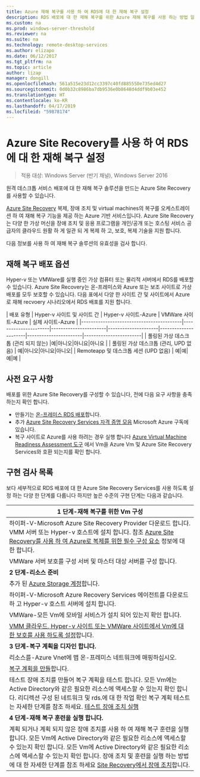 ```yaml
---
title: Azure 재해 복구를 사용 하 여 RDS에 대 한 재해 복구 설정
description: RDS 배포에 대 한 재해 복구를 위한 Azure 재해 복구를 사용 하는 방법 알아보기
ms.custom: na
ms.prod: windows-server-threshold
ms.reviewer: na
ms.suite: na
ms.technology: remote-desktop-services
ms.author: elizapo
ms.date: 06/12/2017
ms.tgt_pltfrm: na
ms.topic: article
author: lizap
manager: dongill
ms.openlocfilehash: 561a515e23d12cc3397c40fd885550e735ed4d27
ms.sourcegitcommit: 0d0b32c8986ba7db9536e0b8648d4ddf9b03e452
ms.translationtype: HT
ms.contentlocale: ko-KR
ms.lasthandoff: 04/17/2019
ms.locfileid: "59878174"
---
```

# <a name="set-up-disaster-recovery-for-rds-using-azure-site-recovery"></a>Azure Site Recovery를 사용 하 여 RDS에 대 한 재해 복구 설정

>적용 대상: Windows Server (반기 채널), Windows Server 2016

원격 데스크톱 서비스 배포에 대 한 재해 복구 솔루션을 만드는 Azure Site Recovery를 사용할 수 있습니다. 

[Azure Site Recovery](/azure/site-recovery/site-recovery-overview) 복제, 장애 조치 및 virtual machines의 복구를 오케스트레이션 하 여 재해 복구 기능을 제공 하는 Azure 기반 서비스입니다. Azure Site Recovery는 다양 한 가상 머신을 장애 조치 및 응용 프로그램을 개인/공개 또는 호스팅 서비스 공급자의 클라우드 원활 하 게 일관 되 게 복제 하 고, 보호, 복제 기술을 지원 합니다. 

다음 정보를 사용 하 여 재해 복구 솔루션의 유효성을 검사 합니다.

## <a name="disaster-recovery-deployment-options"></a>재해 복구 배포 옵션

Hyper-v 또는 VMWare를 실행 중인 가상 컴퓨터 또는 물리적 서버에서 RDS를 배포할 수 있습니다. Azure Site Recovery는 온-프레미스와 Azure 또는 보조 사이트로 가상 배포를 모두 보호할 수 있습니다. 다음 표에서 다양 한 사이트 간 및 사이트에서 Azure로 재해 recvoery 시나리오에서 RDS 배포를 지원 합니다.

| 배포 유형                          | Hyper-v 사이트 및 사이트 간 | Hyper-v 사이트-Azure | VMWare 사이트-Azure | 실제 사이트-Azure |
|------------------------------------------|----------------------|-----------------------|---------------------|----------------------|-----------------------|------------------------|
| 풀링된 가상 데스크톱 (관리 되지 않는)       |예|아니오|아니요|아니요 |
| 풀링된 가상 데스크톱 (관리, UPD 없음) | 예|아니오|아니요|아니오|
| Remoteapp 및 데스크톱 세션 (UPD 없음) | 예|예|예|예  |

## <a name="prerequisites"></a>사전 요구 사항

배포를 위한 Azure Site Recovery를 구성할 수 있습니다, 전에 다음 요구 사항을 충족 하는지 확인 합니다.

- 만들기는 [온-프레미스 RDS 배포](rds-deploy-infrastructure.md)합니다.
- 추가 [Azure Site Recovery Services 자격 증명 모음](/azure/site-recovery/site-recovery-vmm-to-azure#create-a-recovery-services-vault) Microsoft Azure 구독에 있습니다.
- 복구 사이트로 Azure를 사용 하려는 경우 실행 합니다 [Azure Virtual Machine Readiness Assessment 도구](https://azure.microsoft.com/downloads/vm-readiness-assessment/) 에서 Vm을 Azure Vm 및 Azure Site Recovery Services와 호환 되는지를 확인 합니다.
 
## <a name="implementation-checklist"></a>구현 검사 목록

보다 세부적으로 RDS 배포에 대 한 Azure Site Recovery Services를 사용 하도록 설정 하는 다양 한 단계를 다룹니다 하지만 높은 수준의 구현 단계는 다음과 같습니다.

| **1 단계-재해 복구를 위한 Vm 구성**                                                                                                                                                                                               |
|--------------------------------------------------------------------------------------------------------------------------------------------------------------------------------------------------------------------------------------------|
| 하이퍼-V-Microsoft Azure Site Recovery Provider 다운로드 합니다. VMM 서버 또는 Hyper-v 호스트에 설치 합니다. 참조 [Azure Site Recovery를 사용 하 여 Azure로 복제를 위한 필수 구성 요소](/azure/site-recovery/site-recovery-prereq) 정보에 대 한 합니다.                                                                                                                             |
| VMWare 서버 보호를 구성 서버 및 마스터 대상 서버를 구성 합니다.                                                                                                                                                      |
| **2 단계-리소스 준비**                                                                                                                                                                                                           |
| 추가 된 [Azure Storage 계정](/azure/storage/storage-create-storage-account)합니다.                                                                                                                                                                                                              |
| 하이퍼-V-Microsoft Azure Recovery Services 에이전트를 다운로드 하 고 Hyper-v 호스트 서버에 설치 합니다.                                                                                                                                     |
| VMWare-모든 Vm에 모바일 서비스가 설치 되어 있는지 확인 합니다.                                                                                                                                                                           |
| [VMM 클라우드, Hyper-v 사이트 또는 VMWare 사이트에서 Vm에 대 한 보호를 사용 하도록 설정](rds-enable-dr-with-asr.md)합니다.                                                                                                                                                                    |
| **3 단계-복구 계획을 디자인 합니다.**                                                                                                                                                                                                        |
| 리소스를-Azure Vnet에 맵 온-프레미스 네트워크에 매핑하십시오.                                                                                                                                                                              |
| [복구 계획을 만들](rds-disaster-recovery-plan.md)합니다. |
| 테스트 장애 조치를 만들어 복구 계획을 테스트 합니다. 모든 Vm에는 Active Directory와 같은 필요한 리소스에 액세스할 수 있는지 확인 합니다. 리디렉션 구성 된 네트워크 및 rds.에 대 한 작업 확인 복구 계획 테스트는 자세한 단계를 참조 하세요. [테스트 장애 조치 실행](/azure/site-recovery/site-recovery-test-failover-to-azure)|
| **4 단계-재해 복구 훈련을 실행 합니다.**                                                                                                                                                                                                     |
| 계획 되거나 계획 되지 않은 장애 조치를 사용 하 여 재해 복구 훈련을 실행 합니다. 모든 Vm에 Active Directory와 같은 필요한 리소스에 액세스할 수 있는지 확인 합니다. 모든 Vm에 Active Directory와 같은 필요한 리소스에 액세스할 수 있는지 확인 합니다. 장애 조치 및 훈련을 실행 하는 방법에 대 한 자세한 단계를 참조 하세요 [Site Recovery에서 장애 조치](/azure/site-recovery/site-recovery-failover)합니다.|


